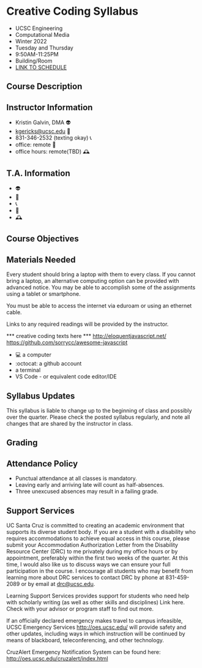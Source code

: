 # Creative Coding Syllabus
- UCSC Engineering
- Computational Media
- Winter 2022
- Tuesday and Thursday
- 9:50AM-11:25PM 
- Building/Room 
- [LINK TO SCHEDULE](./SCHEDULE.md)
## Course Description
## Instructor Information
- Kristin Galvin, DMA 👽  
- kgericks@ucsc.edu 📩  
- 831-346-2532 (texting okay) 📞  
- office: remote 📍 
- office hours: remote(TBD) 🕰️ 
## T.A. Information
- 👽 
- 📩  
- 📞 
- 📍
- 🕰️ 
## Course Objectives

## Materials Needed
Every student should bring a laptop with them to every class. If you cannot bring a laptop, an alternative computing option can be provided with advanced notice. You may be able to accomplish some of the assignments using a tablet or smartphone.

You must be able to access the internet via eduroam or using an ethernet cable. 

Links to any required readings will be provided by the instructor. 

*** creative coding texts here ***
http://eloquentjavascript.net/
https://github.com/sorrycc/awesome-javascript

* 💻 a computer
* :octocat: a github account
* a terminal
* VS Code - or equivalent code editor/IDE
## Syllabus Updates
This syllabus is liable to change up to the beginning of class and possibly over the quarter. 
Please check the posted syllabus regularly, and note all changes that are shared by the instructor in class.
## Grading

## Attendance Policy
* Punctual attendance at all classes is mandatory. 
* Leaving early and arriving late will count as half-absences.
* Three unexcused absences may result in a failing grade.
## Support Services

UC Santa Cruz is committed to creating an academic environment that supports its diverse student body. If you are a student with a disability who requires accommodations to achieve equal access in this course, please submit your Accommodation Authorization Letter from the Disability Resource Center (DRC) to me privately during my office hours or by appointment, preferably within the first two weeks of the quarter. At this time, I would also like us to discuss ways we can ensure your full participation in the course. I encourage all students who may benefit from learning more about DRC services to contact DRC by phone at 831-459-2089 or by email at drc@ucsc.edu.

Learning Support Services provides support for students who need help with scholarly writing (as well as other skills and disciplines) Link here. Check with your advisor or program staff to find out more. 

If an officially declared emergency makes travel to campus infeasible, UCSC Emergency Services http://oes.ucsc.edu/ will provide safety and other updates, including ways in which instruction will be continued by means of blackboard, teleconferencing, and other technology. 

CruzAlert Emergency Notification System can be found here: http://oes.ucsc.edu/cruzalert/index.html


